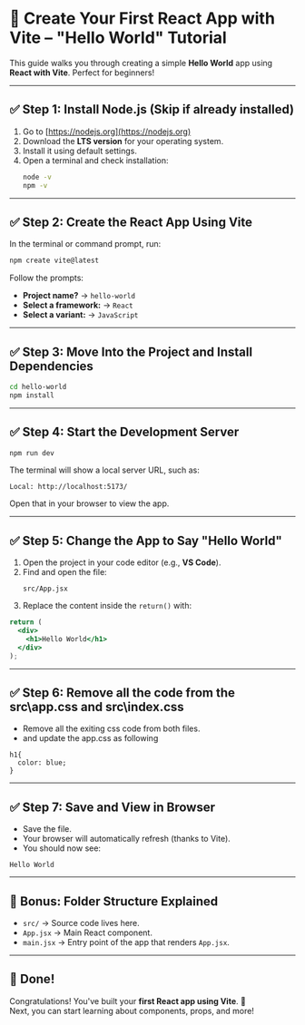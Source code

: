 # 🚀 Create Your First React App with Vite – "Hello World" Tutorial

This guide walks you through creating a simple **Hello World** app using **React with Vite**. Perfect for beginners!

---

## ✅ Step 1: Install Node.js (Skip if already installed)

1. Go to [https://nodejs.org](https://nodejs.org)
2. Download the **LTS version** for your operating system.
3. Install it using default settings.
4. Open a terminal and check installation:
   ```bash
   node -v
   npm -v
   ```

---

## ✅ Step 2: Create the React App Using Vite

In the terminal or command prompt, run:

```bash
npm create vite@latest
```

Follow the prompts:

- **Project name?** → `hello-world`
- **Select a framework:** → `React`
- **Select a variant:** → `JavaScript`

---

## ✅ Step 3: Move Into the Project and Install Dependencies

```bash
cd hello-world
npm install
```

---

## ✅ Step 4: Start the Development Server

```bash
npm run dev
```

The terminal will show a local server URL, such as:

```
Local: http://localhost:5173/
```

Open that in your browser to view the app.

---

## ✅ Step 5: Change the App to Say "Hello World"

1. Open the project in your code editor (e.g., **VS Code**).
2. Find and open the file:
   ```
   src/App.jsx
   ```
3. Replace the content inside the `return()` with:

```jsx
return (
  <div>
    <h1>Hello World</h1>
  </div>
);
```

---

## ✅ Step 6: Remove all the code from the src\app.css and src\index.css

- Remove all the exiting css code from both files.
- and update the app.css as following

```
h1{
  color: blue;
}
```

---

## ✅ Step 7: Save and View in Browser

- Save the file.
- Your browser will automatically refresh (thanks to Vite).
- You should now see:

```
Hello World
```

---

## 🧠 Bonus: Folder Structure Explained

- `src/` → Source code lives here.
- `App.jsx` → Main React component.
- `main.jsx` → Entry point of the app that renders `App.jsx`.

---

## 🎉 Done!

Congratulations! You've built your **first React app using Vite**. 🎊  
Next, you can start learning about components, props, and more!
